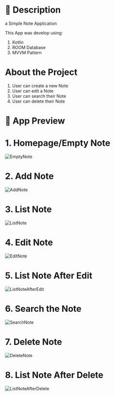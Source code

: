 # 📑 Description

a Simple Note Application

This App was develop using:
1. Kotlin
2. ROOM Database
3. MVVM Pattern

# About the Project

1. User can create a new Note
2. User can edit a Note
3. User can search their Note
4. User can delete their Note

 
# 🔗 App Preview

# 1. Homepage/Empty Note
![EmptyNote](https://raw.githubusercontent.com/AlifMuhamadHafidz/AlifMuhamadHafidz/main/gambarnoteapp/emptynote.png)

# 2. Add Note
![AddNote](https://raw.githubusercontent.com/AlifMuhamadHafidz/AlifMuhamadHafidz/main/gambarnoteapp/addnote.png)

# 3. List Note
![ListNote](https://raw.githubusercontent.com/AlifMuhamadHafidz/AlifMuhamadHafidz/main/gambarnoteapp/listnote.png)

# 4. Edit Note
![EditNote](https://raw.githubusercontent.com/AlifMuhamadHafidz/AlifMuhamadHafidz/main/gambarnoteapp/editnote.png)

# 5. List Note After Edit
![ListNoteAfterEdit](https://raw.githubusercontent.com/AlifMuhamadHafidz/AlifMuhamadHafidz/main/gambarnoteapp/listnoteafteredit.png)

# 6. Search the Note
![SearchNote](https://raw.githubusercontent.com/AlifMuhamadHafidz/AlifMuhamadHafidz/main/gambarnoteapp/search.png)

# 7. Delete Note
![DeleteNote](https://raw.githubusercontent.com/AlifMuhamadHafidz/AlifMuhamadHafidz/main/gambarnoteapp/deletenote.png)

# 8. List Note After Delete
![ListNoteAfterDelete](https://raw.githubusercontent.com/AlifMuhamadHafidz/AlifMuhamadHafidz/main/gambarnoteapp/listafterdeleted.png)




